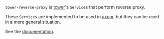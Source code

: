 `tower-reverse-proxy` is [tower](https://crates.io/crates/tower)'s `Service`s that perform reverse proxy.

These `Service`s are implemented to be used in [axum](https://crates.io/crates/axum), but they can be used in a more general situation.

See the [documentation](https://docs.rs/tower-reverse-proxy).
